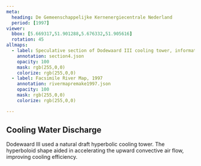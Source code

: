 ```yaml
---
meta:
  heading: De Gemeenschappelijke Kernenergiecentrale Nederland
  period: [1997]
viewer:
  bbox: [5.669317,51.901288,5.676332,51.905616]
  rotation: 45
allmaps:
  - label: Speculative section of Dodewaard III cooling tower, information brochure of GKN (2004), 2023. 297 x 105 mm, scale 1:2,000. The Berlage.
    annotation: section4.json
    opacity: 100
    mask: rgb(255,0,0)
    colorize: rgb(255,0,0)
  - label: Facsimile River Map, 1997
    annotation: rivermapremake1997.json
    opacity: 100
    mask: rgb(255,0,0)
    colorize: rgb(255,0,0)

---
```


## Cooling Water Discharge

Dodewaard III used a natural draft hyperbolic cooling tower. The hyperboloid shape aided in accelerating the upward convective air flow, improving cooling efficiency. 
